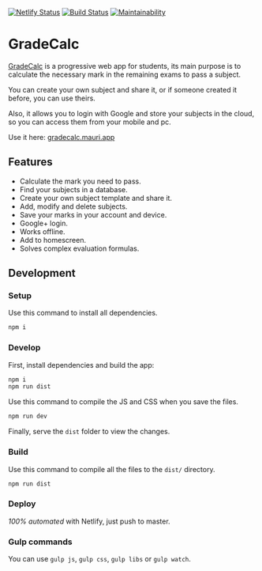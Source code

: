[![Netlify Status](https://api.netlify.com/api/v1/badges/3e698f7a-6ceb-49e5-a3bf-142c72746188/deploy-status)](https://app.netlify.com/sites/gradecalc/deploys) [![Build Status](https://travis-ci.com/mauriciabad/GradeCalc.svg?branch=master)](https://travis-ci.com/mauriciabad/GradeCalc) [![Maintainability](https://api.codeclimate.com/v1/badges/f3f3cbb1736c40546d06/maintainability)](https://codeclimate.com/github/mauriciabad/GradeCalc/maintainability)

# GradeCalc

[GradeCalc](https://gradecalc.mauri.app) is a progressive web app for students, its main purpose is to calculate the necessary mark in the remaining exams to pass a subject.

You can create your own subject and share it, or if someone created it before, you can use theirs.

Also, it allows you to login with Google and store your subjects in the cloud, so you can access them from your mobile and pc.

Use it here: [gradecalc.mauri.app](https://gradecalc.mauri.app)

## Features

- Calculate the mark you need to pass.
- Find your subjects in a database.
- Create your own subject template and share it.
- Add, modify and delete subjects.
- Save your marks in your account and device.
- Google+ login.
- Works offline.
- Add to homescreen.
- Solves complex evaluation formulas.

## Development

### Setup

Use this command to install all dependencies.

```bash
npm i
```

### Develop

First, install dependencies and build the app:

```bash
npm i
npm run dist
```

Use this command to compile the JS and CSS when you save the files.

```bash
npm run dev
```

Finally, serve the `dist` folder to view the changes.

### Build

Use this command to compile all the files to the `dist/` directory.

```bash
npm run dist
```

### Deploy

_100% automated_ with Netlify, just push to master.

### Gulp commands

You can use `gulp js`, `gulp css`, `gulp libs` or `gulp watch`.
